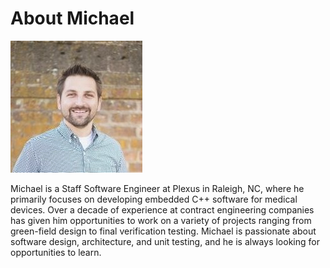 # About Michael

![Michael](images/mo_headshot.jpg "Michael")

Michael is a Staff Software Engineer at Plexus in Raleigh, NC, where he primarily focuses on developing embedded C++ software for medical devices. Over a decade of experience at contract engineering companies has given him opportunities to work on a variety of projects ranging from green-field design to final verification testing. Michael is passionate about software design, architecture, and unit testing, and he is always looking for opportunities to learn.
